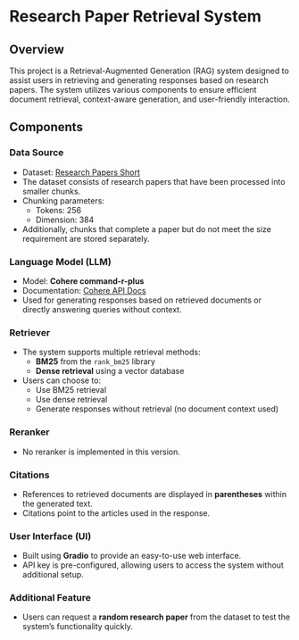 # Research Paper Retrieval System

## Overview
This project is a Retrieval-Augmented Generation (RAG) system designed to assist users in retrieving and generating responses based on research papers. The system utilizes various components to ensure efficient document retrieval, context-aware generation, and user-friendly interaction.

## Components

### Data Source
- Dataset: [Research Papers Short](https://huggingface.co/datasets/pt-sk/research_papers_short)
- The dataset consists of research papers that have been processed into smaller chunks.
- Chunking parameters:
  - Tokens: 256
  - Dimension: 384
- Additionally, chunks that complete a paper but do not meet the size requirement are stored separately.

### Language Model (LLM)
- Model: **Cohere command-r-plus**
- Documentation: [Cohere API Docs](https://docs.cohere.com/v2/docs/command-r-plus)
- Used for generating responses based on retrieved documents or directly answering queries without context.

### Retriever
- The system supports multiple retrieval methods:
  - **BM25** from the `rank_bm25` library
  - **Dense retrieval** using a vector database
- Users can choose to:
  - Use BM25 retrieval
  - Use dense retrieval
  - Generate responses without retrieval (no document context used)

### Reranker
- No reranker is implemented in this version.

### Citations
- References to retrieved documents are displayed in **parentheses** within the generated text.
- Citations point to the articles used in the response.

### User Interface (UI)
- Built using **Gradio** to provide an easy-to-use web interface.
- API key is pre-configured, allowing users to access the system without additional setup.

### Additional Feature
- Users can request a **random research paper** from the dataset to test the system’s functionality quickly.
